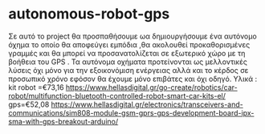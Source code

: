 # autonomous-robot-gps
Σε αυτό το project θα προσπαθήσουμε ωα δημιουργήσουμε ένα αυτόνομο όχημα το οποίο θα αποφεύγει εμπόδια ,θα ακολουθεί προκαθορισμένες γραμμές 
και θα μπορεί να προσανατολίζεται σε εξωτερικό χώρο με τη βοήθεια του GPS .
Τα αυτόνομα οχήματα προτείνονται ως μελλοντικές λύσεις όχι μόνο για την εξοικονόμιση ενέργειας 
αλλά και το κέρδος σε προσωπικό χρόνο εφόσον θα έχουμε μόνο επιβάτες και όχι οδηγό.
Υλικά :
kit robot =€73,16
https://www.hellasdigital.gr/go-create/robotics/car-robot/multifunction-bluetooth-controlled-robot-smart-car-kits-el/
gps=€52,08 
https://www.hellasdigital.gr/electronics/transceivers-and-communications/sim808-module-gsm-gprs-gps-development-board-ipx-sma-with-gps-breakout-arduino/
